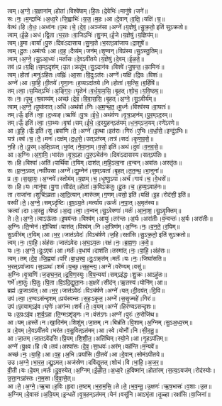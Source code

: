 

  
त्वम्।अ॒ग्ने॒।य॒ज्ञाना॑म्।होता॑।विश्वे॑षाम्।हि॒तः।दे॒वेभिः॑।मानु॑षे।जने॑॥  
सः।नः॒।म॒न्द्राभिः॑।अ॒ध्व॒रे।जि॒ह्वाभिः॑।य॒ज॒।म॒हः।आ।दे॒वान्।व॒क्षि॒।यक्षि॑।च॒॥  
वेत्थ॑।हि।वे॒धः॒।अध्व॑नः।प॒थः।चे॒।दे॒व॒।अञ्ज॑सा।अग्ने॑।य॒ज्ञेषु॑।सु॒क्र॒तो॒ इति॑ सुऽक्रतो॥  
त्वाम्।ई॒ळे॒।अध॑।द्वि॒ता।भ॒र॒तः।वा॒जिऽभिः॑।शु॒नम्।ई॒जे।य॒ज्ञेषु॑।य॒ज्ञिय॑म्॥  
त्वम्।इ॒मा।वार्या॑।पु॒रु।दिवः॑ऽदासाय।सु॒न्व॒ते।भ॒रत्ऽवा॑जाय।दा॒शुषे॑॥  
त्वम्।दू॒तः।अम॑र्त्यः।आ।व॒ह॒।दैव्य॑म्।जन॑म्।शृ॒ण्वन्।विप्र॑स्य।सु॒ऽस्तु॒तिम्॥  
त्वाम्।अ॒ग्ने॒।सु॒ऽआ॒ध्यः॑।मर्ता॑सः।दे॒वऽवी॑तये।य॒ज्ञेषु॑।दे॒वम्।ई॒ळ॒ते॒॥  
तव॑।प्र।य॒क्षि॒।स॒म्ऽदृश॑म्।उ॒त।क्रतु॑म्।सु॒ऽदान॑वः।विश्वे॑।जु॒ष॒न्त॒।का॒मिनः॑॥  
त्वम्।होता॑।मनुः॑ऽहितः।वह्निः॑।आ॒सा।वि॒दुःऽत॑रः।अग्ने॑।यक्षि॑।दि॒वः।विशः॑॥  
अग्ने॑।आ।या॒हि॒।वी॒तये॑।गृ॒णा॒नः।ह॒व्यऽदा॑तये।नि।होता॑।स॒त्सि॒।ब॒र्हिषि॑॥  
तम्।त्वा॒।स॒मित्ऽभिः॑।अ॒ङ्गि॒रः॒।घृ॒तेन॑।व॒र्ध॒या॒म॒सि॒।बृ॒हत्।शो॒च॒।य॒वि॒ष्ठ्य॒॥  
सः।नः॒।पृ॒थु।श्र॒वाय्य॑म्।अच्छ॑।दे॒व॒।वि॒वा॒स॒सि॒।बृ॒हत्।अ॒ग्ने॒।सु॒ऽवीर्य॑म्॥  
त्वाम्।अ॒ग्ने॒।पुष्क॑रात्।अधि॑।अथ॑र्वा।निः।अ॒म॒न्थ॒त॒।मू॒र्ध्नः।विश्व॑स्य।वा॒घतः॑॥  
तम्।ऊँ॒ इति॑।त्वा॒।द॒ध्यङ्।ऋषिः॑।पु॒त्रः।ई॒धे॒।अथ॑र्वणः।वृ॒त्र॒ऽहन॑म्।पु॒र॒म्ऽद॒रम्॥  
तम्।ऊँ॒ इति॑।त्वा॒।पा॒थ्यः।वृषा॑।सम्।ई॒धे॒।द॒स्यु॒हन्ऽत॑मम्।ध॒न॒म्ऽज॒यम्।रणे॑ऽरणे॥  
आ।इ॒हि॒।ऊँ॒ इति॑।सु।ब्रवा॑णि।ते॒।अग्ने॑।इ॒त्था।इत॑राः।गिरः॑।ए॒भिः।व॒र्धा॒से॒।इन्दु॑ऽभिः॥  
यत्र॑।क्व॑।च॒।ते॒।मनः॑।दक्ष॑म्।द॒ध॒से॒।उत्ऽत॑रम्।तत्र॑।सदः॑।कृ॒ण॒व॒से॒॥  
न॒हि।ते॒।पू॒रम्।अ॒क्षि॒ऽपत्।भुव॑त्।ने॒मा॒ना॒म्।व॒सो॒ इति॑।अथ॑।दुवः॑।व॒न॒व॒से॒॥  
आ।अ॒ग्निः।अ॒गा॒मि॒।भार॑तः।वृ॒त्र॒ऽहा।पु॒रु॒ऽचेत॑नः।दिवः॑ऽदासस्य।सत्ऽप॑तिः॥  
सः।हि।विश्वा॑।अति॑।पार्थि॑वा।र॒यिम्।दाश॑त्।म॒हि॒ऽत्व॒ना।व॒न्वन्।अवा॑तः।अस्तृ॑तः॥  
सः।प्र॒त्न॒ऽवत्।नवी॑यसा।अग्ने॑।द्यु॒म्नेन॑।स॒म्ऽयता॑।बृ॒हत्।त॒त॒न्थ॒।भा॒नुना॑॥  
प्र।वः॒।स॒खा॒यः॒।अ॒ग्नये॑।स्तोम॑म्।य॒ज्ञम्।च॒।धृ॒ष्णु॒ऽया।अर्च॑।गाय॑।च॒।वे॒धसे॑॥  
सः।हि।यः।मानु॑षा।यु॒गा।सीद॑त्।होता॑।क॒विऽक्र॑तुः।दू॒तः।च॒।ह॒व्य॒ऽवाह॑नः॥  
ता।राजा॑ना।शुचि॑ऽव्रता।आ॒दि॒त्यान्।मारु॑तम्।ग॒णम्।वसो॒ इति॑।यक्षि॑।इ॒ह।रोद॑सी॒ इति॑॥  
वस्वी॑।ते॒।अ॒ग्ने॒।सम्ऽदृ॑ष्टिः।इ॒ष॒ऽय॒ते।मर्त्या॑य।ऊर्जः॑।न॒पा॒त्।अ॒मृत॑स्य॥  
क्रत्वा॑।दाः।अ॒स्तु॒।श्रेष्ठः॑।अ॒द्य।त्वा॒।व॒न्वन्।सु॒ऽरेक्णाः॑।मर्तः॑।आ॒ना॒श॒।सु॒ऽवृ॒क्तिम्॥  
ते।ते॒।अ॒ग्ने॒।त्वाऽऊ॑ताः।इ॒षय॑न्तः।विश्व॑म्।आयुः॑।तर॑न्तः।अ॒र्यः।अरा॑तीः।व॒न्वन्तः॑।अ॒र्यः।अरा॑तीः॥  
अ॒ग्निः।ति॒ग्मेन॑।शो॒चिषा॑।यास॑त्।विश्व॑म्।नि।अ॒त्रिण॑म्।अ॒ग्निः।नः॒।व॒न॒ते॒।र॒यिम्॥  
सु॒ऽवीर॑म्।र॒यिम्।आ।भ॒र॒।जात॑ऽवेदः॑।विऽच॑र्षणे।ज॒हि।रक्षां॑सि।सु॒ऽक्र॒तो॒ इति॑ सुऽक्रतो॥  
त्वम्।नः॒।पा॒हि॒।अंह॑सः।जात॑ऽवेदः।अ॒घ॒ऽय॒तः।रक्ष॑।नः॒।ब्र॒ह्म॒णः॒।क॒वे॒॥  
यः।नः॒।अ॒ग्ने॒।दुः॒ऽएवः॑।आ।मर्तः॑।व॒धाय॑।दाश॑ति।तस्मा॑त्।नः॒।पा॒हि॒।अंह॑सः॥  
त्वम्।तम्।दे॒व॒।जि॒ह्वया॑।परि॑।बा॒ध॒स्व॒।दुः॒ऽक्र्त॑म्।मर्तः॑।यः।नः॒।जिघां॑सति॥  
भ॒रत्ऽवा॑जाय।स॒ऽप्रथः॑।शर्म॑।य॒च्छ॒।स॒ह॒न्त्य॒।अग्ने॑।वरे॑ण्यम्।वसु॑॥  
अ॒ग्निः।वृ॒त्राणि॑।ज॒ङ्घ॒न॒त्।द्र॒वि॒ण॒स्युः।वि॒प॒न्यया॑।सम्ऽइ॑द्धः।शु॒क्रः।आऽहु॑तः॥  
गर्भे॑।मा॒तुः।पि॒तुः।पि॒ता।वि॒ऽदि॒द्यु॒ता॒नः।अ॒क्षरे॑।सीद॑न्।ऋ॒तस्य॑।योनि॑म्।आ॥  
ब्रह्म॑।प्र॒जाऽव॑त्।आ।भ॒र॒।जात॑ऽवेदः॑।विऽच॑र्षणे।अग्ने॑।यत्।दी॒दय॑त्।दि॒वि॥  
उप॑।त्वा॒।र॒ण्वऽस॑न्दृशम्।प्रय॑स्वन्तः।स॒हः॒ऽकृ॒त॒।अग्ने॑।स॒सृ॒ज्महे॑।गिरः॑॥  
उप॑।छा॒याम्ऽइ॑व।घृणेः॑।अग॑न्म।शर्म॑।ते॒।व॒यम्।अग्ने॑।हिर॑ण्यऽसन्दृशः॥  
यः।उ॒ग्रःऽइ॑व।श॒र्य॒ऽहा।ति॒ग्मऽशृ॑ङ्गः।न।वंस॑ऽगः।अग्ने॑।पुरः॑।रु॒रोजि॑थ॥  
आ।यम्।हस्ते॑।न।खा॒दिन॑म्।शिशु॑म्।जा॒तम्।न।बिभ्र॑ति।वि॒शाम्।अ॒ग्निम्।सु॒ऽअ॒ध्व॒रम्॥  
प्र।दे॒वम्।दे॒वऽवी॑तये।भर॑त।व॒सु॒वित्ऽत॑मम्।आ।स्वे।योनौ॑।नि।सी॒द॒तु॒॥  
आ।जा॒तम्।जा॒तऽवे॑दसि।प्रि॒यम्।शि॒शी॒त॒।अति॑थिम्।स्यो॒ने।आ।गृ॒हऽप॑तिम्॥  
अग्ने॑।यु॒क्ष्व।हि।ये।तव॑।अश्वा॑सः।दे॒व॒।सा॒धवः॑।अर॑म्।वह॑न्ति।म॒न्यवे॑॥  
अच्छ॑।नः॒।या॒हि॒।आ।व॒ह॒।अ॒भि।प्रयां॑सि।वी॒तये॑।आ।दे॒वान्।सोम॑ऽपीतये॥  
उउ।अ॒ग्ने॒।भा॒र॒त॒।द्यु॒ऽमत्।अज॑स्रेण।दवि॑द्युतत्।शोच॑।वि।भा॒हि॒।अ॒ज॒र॒॥  
वी॒ती।यः।दे॒वम्।मर्तः॑।दु॒व॒स्येत्।अ॒ग्निम्।ई॒ळी॒त॒।अ॒ध्व॒रे।ह॒विष्मा॑न्।होता॑रम्।स॒त्य॒ऽयज॑म्।रोद॑स्योः।उ॒त्ता॒नऽह॑स्तः।न॒म॒सा।वि॒वा॒से॒त्॥  
आ।ते॒।अ॒ग्ने॒।ऋ॒चा।ह॒विः।हृ॒दा।त॒ष्टम्।भ॒रा॒म॒सि॒।ते।ते॒।भ॒व॒न्तु॒।उ॒क्षणः॑।ऋ॒ष॒भासः॑।व॒शाः।उ॒त॥  
अ॒ग्निम्।दे॒वासः॑।अ॒ग्रि॒यम्।इ॒न्धते॑।वृ॒त्र॒हन्ऽत॑मम्।येन॑।वसू॑नि।आऽभृ॑ता।तृ॒ळ्हा।रक्षां॑सि।वा॒जिना॑॥  
